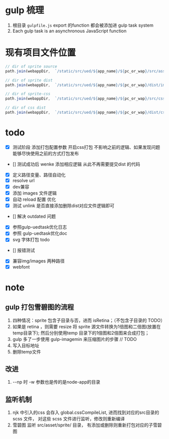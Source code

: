 # gulp 梳理

1. 根目录 `gulpfile.js` export 的function 都会被添加进 gulp task system
2. Each gulp task is an asynchronous JavaScript function

# 现有项目文件位置

```js
// dir of sprite source
path.join(webappDir,  `/static/src/ued/${app_name}/${pc_or_wap}/src/asset/sprite`) // 可以有一层子目录 将分别打包

// dir of sprite dist
path.join(webappDir,  `/static/src/ued/${app_name}/${pc_or_wap}/dist/images/sprite`)

// dir of sprite-css
path.join(webappDir,  `/static/src/ued/${app_name}/${pc_or_wap}/src/css/sprite`)

// dir of css dist
path.join(webappDir,  `/static/src/ued/${app_name}/${pc_or_wap}/dist/css`)
```

# todo

- [x] 测试阶段 添加打包配置参数 开启css打包 不影响之前的逻辑、如果发现问题能够尽快使用之前的方式打包发布
- [] 测试成功后  wenke 添加相应逻辑  从此不再需要提交dist 的代码
- [x] 定义路径变量、路径自动化
- [x] resolve url
- [x] dev兼容
- [x] 添加 images 文件逻辑
- [x] 自动 reload 配置 优化
- [x] 测试 unlink  是否直接添加删除dist对应文件逻辑即可
- [] 解决 outdated 问题
- [x] 参照gulp-uedtask优化日志
- [x] 参照 gulp-uedtask优化doc
- [x] svg 字体打包  todo
- [] 报错测试
- [x] 兼容img/images 两种路径
- [x] webfont

# note

## gulp 打包雪碧图的流程

1. 四种情况：sprite 包含子目录与否，进而 isRetina；（不包含子目录的 TODO）
2. 如果是 retina ，则需要 resize 将 sprite 源文件转换为1倍图和二倍图(放置在temp目录下); 然后分别使用temp 目录下的1倍图和2倍图来合成打包；
3. gulp 多了一步使用 gulp-imagemin 来压缩图片的步骤  // TODO
4. 写入目标地址
5. 删除temp文件


## 改进

1. --np 时   -w 参数也是传的是node-app的目录

## 监听机制

1. njk 中引入的css 会存入  global.cssCompileList, 进而找到对应的src目录的 scss 文件， 对这些 scss 文件进行监听，修改则重新编译
2. 雪碧图 监听 src/asset/sprite/ 目录，  有添加或删除则重新打包对应的子雪碧图



